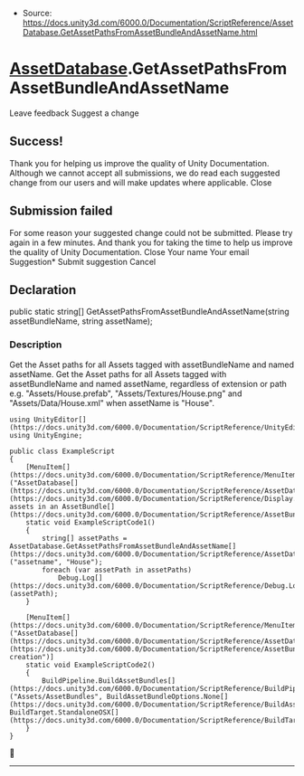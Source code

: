* Source: https://docs.unity3d.com/6000.0/Documentation/ScriptReference/AssetDatabase.GetAssetPathsFromAssetBundleAndAssetName.html

#  [AssetDatabase](https://docs.unity3d.com/6000.0/Documentation/ScriptReference/AssetDatabase.html).GetAssetPathsFromAssetBundleAndAssetName
Leave feedback
Suggest a change
## Success!
Thank you for helping us improve the quality of Unity Documentation. Although we cannot accept all submissions, we do read each suggested change from our users and will make updates where applicable.
Close
## Submission failed
For some reason your suggested change could not be submitted. Please <a>try again</a> in a few minutes. And thank you for taking the time to help us improve the quality of Unity Documentation.
Close
Your name Your email Suggestion* Submit suggestion
Cancel
## Declaration
public static string[] GetAssetPathsFromAssetBundleAndAssetName(string assetBundleName, string assetName); 
### Description
Get the Asset paths for all Assets tagged with assetBundleName and named assetName.
Get the Asset paths for all Assets tagged with assetBundleName and named assetName, regardless of extension or path e.g. "Assets/House.prefab", "Assets/Textures/House.png" and "Assets/Data/House.xml" when assetName is "House". 
```
using UnityEditor[](https://docs.unity3d.com/6000.0/Documentation/ScriptReference/UnityEditor.html);
using UnityEngine;  
  
public class ExampleScript
{
    [MenuItem[](https://docs.unity3d.com/6000.0/Documentation/ScriptReference/MenuItem.html)("AssetDatabase[](https://docs.unity3d.com/6000.0/Documentation/ScriptReference/AssetDatabase.html)/Display[](https://docs.unity3d.com/6000.0/Documentation/ScriptReference/Display.html) assets in an AssetBundle[](https://docs.unity3d.com/6000.0/Documentation/ScriptReference/AssetBundle.html)")]
    static void ExampleScriptCode1()
    {
        string[] assetPaths = AssetDatabase.GetAssetPathsFromAssetBundleAndAssetName[](https://docs.unity3d.com/6000.0/Documentation/ScriptReference/AssetDatabase.GetAssetPathsFromAssetBundleAndAssetName.html)("assetname", "House");
        foreach (var assetPath in assetPaths)
            Debug.Log[](https://docs.unity3d.com/6000.0/Documentation/ScriptReference/Debug.Log.html)(assetPath);
    }  
  
    [MenuItem[](https://docs.unity3d.com/6000.0/Documentation/ScriptReference/MenuItem.html)("AssetDatabase[](https://docs.unity3d.com/6000.0/Documentation/ScriptReference/AssetDatabase.html)/AssetBundle[](https://docs.unity3d.com/6000.0/Documentation/ScriptReference/AssetBundle.html) creation")]
    static void ExampleScriptCode2()
    {
        BuildPipeline.BuildAssetBundles[](https://docs.unity3d.com/6000.0/Documentation/ScriptReference/BuildPipeline.BuildAssetBundles.html)("Assets/AssetBundles", BuildAssetBundleOptions.None[](https://docs.unity3d.com/6000.0/Documentation/ScriptReference/BuildAssetBundleOptions.None.html), BuildTarget.StandaloneOSX[](https://docs.unity3d.com/6000.0/Documentation/ScriptReference/BuildTarget.StandaloneOSX.html));
    }
}

```

* * *
